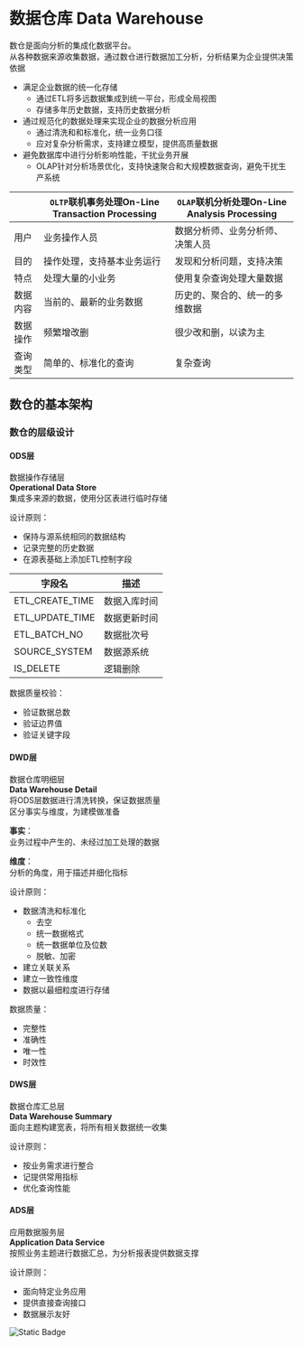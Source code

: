 # 数据仓库 Data Warehouse

数仓是面向分析的集成化数据平台。  
从各种数据来源收集数据，通过数仓进行数据加工分析，分析结果为企业提供决策依据

- 满足企业数据的统一化存储
  - 通过ETL将多远数据集成到统一平台，形成全局视图
  - 存储多年历史数据，支持历史数据分析
- 通过规范化的数据处理来实现企业的数据分析应用
  - 通过清洗和和标准化，统一业务口径
  - 应对复杂分析需求，支持建立模型，提供高质量数据
- 避免数据库中进行分析影响性能，干扰业务开展
  - OLAP针对分析场景优化，支持快速聚合和大规模数据查询，避免干扰生产系统

|  | `OLTP`联机事务处理**On-Line Transaction Processing** | `OLAP`联机分析处理**On-Line Analysis Processing** |
| - | - | - |
| 用户 | 业务操作人员 | 数据分析师、业务分析师、决策人员 |
| 目的 | 操作处理，支持基本业务运行 | 发现和分析问题，支持决策 |
| 特点 | 处理大量的小业务 | 使用复杂查询处理大量数据 |
| 数据内容 | 当前的、最新的业务数据 | 历史的、聚合的、统一的多维数据 |
| 数据操作 | 频繁增改删 | 很少改和删，以读为主 |
| 查询类型 | 简单的、标准化的查询 | 复杂查询 |

## 数仓的基本架构

### 数仓的层级设计

#### ODS层

数据操作存储层  
**Operational Data Store**  
集成多来源的数据，使用分区表进行临时存储

设计原则：

- 保持与源系统相同的数据结构
- 记录完整的历史数据
- 在源表基础上添加ETL控制字段

| 字段名 | 描述 |
| - | - |
| ETL_CREATE_TIME | 数据入库时间 |
| ETL_UPDATE_TIME | 数据更新时间 |
| ETL_BATCH_NO | 数据批次号 |
| SOURCE_SYSTEM | 数据源系统 |
| IS_DELETE | 逻辑删除 |

数据质量校验：

- 验证数据总数
- 验证边界值
- 验证关键字段

#### DWD层

数据仓库明细层  
**Data Warehouse Detail**  
将ODS层数据进行清洗转换，保证数据质量  
区分事实与维度，为建模做准备

**事实**：  
业务过程中产生的、未经过加工处理的数据

**维度**：  
分析的角度，用于描述并细化指标

设计原则：

- 数据清洗和标准化
  - 去空
  - 统一数据格式
  - 统一数据单位及位数
  - 脱敏、加密
- 建立关联关系
- 建立一致性维度
- 数据以最细粒度进行存储

数据质量：

- 完整性
- 准确性
- 唯一性
- 时效性

#### DWS层

数据仓库汇总层  
**Data Warehouse Summary**  
面向主题构建宽表，将所有相关数据统一收集

设计原则：

- 按业务需求进行整合
- 记提供常用指标
- 优化查询性能

#### ADS层

应用数据服务层  
**Application Data Service**  
按照业务主题进行数据汇总，为分析报表提供数据支撑

设计原则：

- 面向特定业务应用
- 提供直接查询接口
- 数据展示友好

![Static Badge](https://img.shields.io/badge/TO_BE-COUTINUE-yellow)
